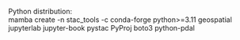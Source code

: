Python distribution: <br>
 mamba create -n stac_tools -c conda-forge python>=3.11 geospatial jupyterlab jupyter-book pystac PyProj boto3 python-pdal
